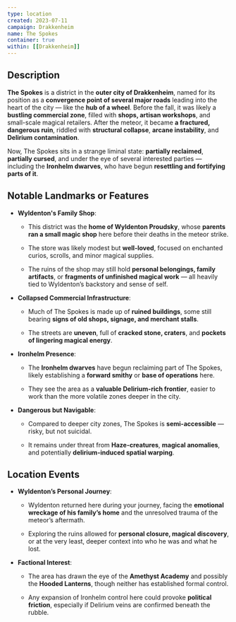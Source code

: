```yaml
---
type: location
created: 2023-07-11
campaign: Drakkenheim
name: The Spokes
container: true
within: [[Drakkenheim]]
---
```

## Description

**The Spokes** is a district in the **outer city of Drakkenheim**, named for its position as a **convergence point of several major roads** leading into the heart of the city — like the **hub of a wheel**. Before the fall, it was likely a **bustling commercial zone**, filled with **shops, artisan workshops**, and small-scale magical retailers. After the meteor, it became **a fractured, dangerous ruin**, riddled with **structural collapse**, **arcane instability**, and **Delirium contamination**.

Now, The Spokes sits in a strange liminal state: **partially reclaimed**, **partially cursed**, and under the eye of several interested parties — including the **Ironhelm dwarves**, who have begun **resettling and fortifying parts of it**.

## Notable Landmarks or Features

- **Wyldenton's Family Shop**:
    
    - This district was the **home of Wyldenton Proudsky**, whose **parents ran a small magic shop** here before their deaths in the meteor strike.
        
    - The store was likely modest but **well-loved**, focused on enchanted curios, scrolls, and minor magical supplies.
        
    - The ruins of the shop may still hold **personal belongings, family artifacts**, or **fragments of unfinished magical work** — all heavily tied to Wyldenton’s backstory and sense of self.
        
- **Collapsed Commercial Infrastructure**:
    
    - Much of The Spokes is made up of **ruined buildings**, some still bearing **signs of old shops, signage, and merchant stalls**.
        
    - The streets are **uneven**, full of **cracked stone, craters**, and **pockets of lingering magical energy**.
        
- **Ironhelm Presence**:
    
    - The **Ironhelm dwarves** have begun reclaiming part of The Spokes, likely establishing a **forward smithy** or **base of operations** here.
        
    - They see the area as a **valuable Delirium-rich frontier**, easier to work than the more volatile zones deeper in the city.
        
- **Dangerous but Navigable**:
    
    - Compared to deeper city zones, The Spokes is **semi-accessible** — risky, but not suicidal.
        
    - It remains under threat from **Haze-creatures**, **magical anomalies**, and potentially **delirium-induced spatial warping**.
        

## Location Events

- **Wyldenton’s Personal Journey**:
    
    - Wyldenton returned here during your journey, facing the **emotional wreckage of his family’s home** and the unresolved trauma of the meteor’s aftermath.
        
    - Exploring the ruins allowed for **personal closure, magical discovery**, or at the very least, deeper context into who he was and what he lost.
        
- **Factional Interest**:
    
    - The area has drawn the eye of the **Amethyst Academy** and possibly the **Hooded Lanterns**, though neither has established formal control.
        
    - Any expansion of Ironhelm control here could provoke **political friction**, especially if Delirium veins are confirmed beneath the rubble.
